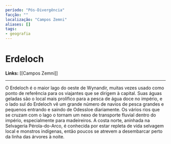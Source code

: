 ```yaml
---
período: "Pós-Divergência"
facção: ""
localização: "Campos Zemni"
aliases: []
tags:
- geografia
---
```


# **Erdeloch**

**Links:** [[Campos Zemni]]

---
O Erdeloch é o maior lago do oeste de Wynandir, muitas vezes usado como ponto de referência para os viajantes que se dirigem à capital. Suas águas geladas são o local mais prolífico para a pesca de água doce no império, e o lado sul do Erdeloch vê um grande número de navios de pesca grandes e pequenos entrando e saindo de Odessloe diariamente. Os vários rios que se cruzam com o lago o tornam um nexo de transporte fluvial dentro do império, especialmente para madeireiros. A costa norte, aninhada na Selvageria Pérola-do-Arco, é conhecida por estar repleta de vida selvagem local e monstros indígenas, então poucos se atrevem a desembarcar perto da linha das árvores à noite.